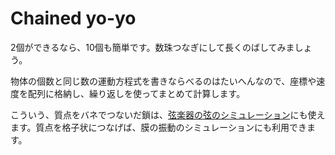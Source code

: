# Chained yo-yo

2個ができるなら、10個も簡単です。数珠つなぎにして長くのばしてみましょう。

物体の個数と同じ数の運動方程式を書きならべるのはたいへんなので、座標や速度を配列に格納し、繰り返しを使ってまとめて計算します。

こういう、質点をバネでつないだ鎖は、[弦楽器の弦のシミュレーション](https://youtube.com/shorts/kmH0gjZ-lp0)にも使えます。質点を格子状につなげば、膜の振動のシミュレーションにも利用できます。
